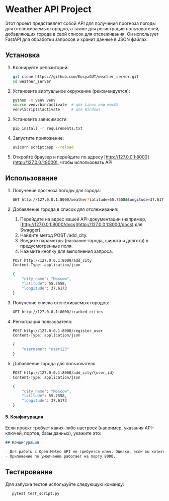 # Weather API Project
Этот проект представляет собой API для получения прогноза погоды для отслеживаемых городов, а также для регистрации пользователей, добавляющих города в свой список для отслеживания. Он использует FastAPI для обработки запросов и хранит данные в JSON файлах.
## Установка

1. Клонируйте репозиторий:
    ```bash
    git clone https://github.com/KosyaGUT/weather_server.git
    cd weather_server
    ```

2. Установите виртуальное окружение (рекомендуется):
    ```bash
    python -m venv venv
    source venv/bin/activate  # для Linux или macOS
    venv\Scripts\activate     # для Windows
    ```

3. Установите зависимости:
    ```bash
    pip install -r requirements.txt
    ```

4. Запустите приложение:
    ```bash
    uvicorn script:app --reload
    ```

5. Откройте браузер и перейдите по адресу [http://127.0.0.1:8000](http://127.0.0.1:8000), чтобы использовать API.


## Использование

1. Получение прогноза погоды для города:
    ```bash
    GET http://127.0.0.1:8000/weather?latitude=55.7558&longitude=37.6173
    ```

2. Добавление города в список для отслеживания:
   1. Перейдите на адрес вашей API-документации (например, [http://127.0.0.1:8000/docs](http://127.0.0.1:8000/docs) для Swagger).
   2. Найдите метод POST /add_city.
   3. Введите параметры (название города, широта и долгота) в предусмотренные поля.
   4. Нажмите кнопку для выполнения запроса.
    ```bash
    POST http://127.0.0.1:8000/add_city
    Content-Type: application/json

    {
        "city_name": "Moscow",
        "latitude": 55.7558,
        "longitude": 37.6173
    }
    ```

3. Получение списка отслеживаемых городов:
    ```bash
    GET http://127.0.0.1:8000/tracked_cities
    ```

4. Регистрация пользователя:
    ```bash
    POST http://127.0.0.1:8000/register_user
    Content-Type: application/json

    {
        "username": "user123"
    }
    ```

5. Добавление города для пользователя:
    ```bash
    POST http://127.0.0.1:8000/add_city/{user_id}
    Content-Type: application/json

    {
        "city_name": "Moscow",
        "latitude": 55.7558,
        "longitude": 37.6173
    }
    ```

#### 5. Конфигурация
Если проект требует каких-либо настроек (например, указания API-ключей, портов, базы данных), укажите это:

```markdown
## Конфигурация

- Для работы с Open-Meteo API не требуется ключ. Однако, если вы хотите использовать другой источник данных, замените URL и параметры запроса в коде.
- Приложение по умолчанию работает на порту 8000.
```


## Тестирование

Для запуска тестов используйте следующую команду:

```bash
   pytest test_script.py 
```

